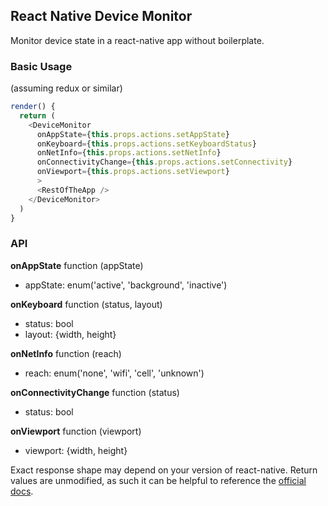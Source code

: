 ## React Native Device Monitor
Monitor device state in a react-native app without boilerplate.

### Basic Usage
(assuming redux or similar)
```js
render() {
  return (
    <DeviceMonitor
      onAppState={this.props.actions.setAppState}
      onKeyboard={this.props.actions.setKeyboardStatus}
      onNetInfo={this.props.actions.setNetInfo}
      onConnectivityChange={this.props.actions.setConnectivity}
      onViewport={this.props.actions.setViewport}
      >
      <RestOfTheApp />
    </DeviceMonitor>
  )
}
```

### API
**onAppState** function (appState)  
* appState: enum('active', 'background', 'inactive')

**onKeyboard** function (status, layout)  
* status: bool
* layout: {width, height}

**onNetInfo** function (reach)  
* reach: enum('none', 'wifi', 'cell', 'unknown')

**onConnectivityChange** function (status)
* status: bool

**onViewport** function (viewport)
* viewport: {width, height}

Exact response shape may depend on your version of react-native. Return values are unmodified, as such it can be helpful to reference the [official docs](http://facebook.github.io/react-native/docs/getting-started.html).
